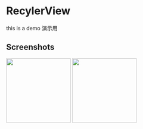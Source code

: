 # RecylerView
this is a demo
演示用
## Screenshots
<img width="173" height=“274” src="https://img.alicdn.com/imgextra/i2/860350302/TB2XBvxaai5V1BjSsphXXaEpXXa_!!860350302.png"></img>
<img width="173" height=“274” src="https://img.alicdn.com/imgextra/i3/860350302/TB2xxPuaX15V1Bjy1XdXXayCFXa_!!860350302.png"></img>
